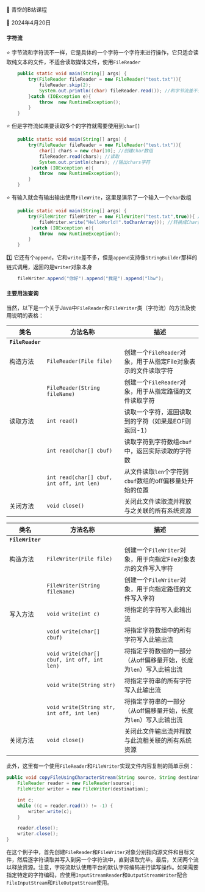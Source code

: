 :book: 青空的B站课程

:date: 2024年4月20日



#### 字符流

:star: 字节流和字符流不一样，它是具体的一个字符一个字符来进行操作，它只适合读取纯文本的文件，不适合读取媒体文件，使用`FileReader`

```java
    public static void main(String[] args) {
        try(FileReader fileReader = new FileReader("test.txt")){
            fileReader.skip(2);
            System.out.println((char) fileReader.read()); //和字节流差不多
        }catch (IOException e){
            throw  new RuntimeException();
        }
    }
```

:star: 但是字符流如果要读取多个的字符就需要使用到`char[]`

```java
    public static void main(String[] args) {
        try(FileReader fileReader = new FileReader("test.txt")){
            char[] chars = new char[10]; //创建char数组
            fileReader.read(chars); //读取
            System.out.println(chars); //输出chars字符
         }catch (IOException e){
            throw  new RuntimeException();
        }
    }
```

:star: 有输入就会有输出输出使用`FileWrite`，这里是演示了一个输入一个`char`数组

```java
    public static void main(String[] args) {
        try(FileWriter fileWriter = new FileWriter("test.txt",true)){ //可以追加
            fileWriter.write("HelloWorld!".toCharArray()); //转换成Char数组
         }catch (IOException e){
            throw  new RuntimeException();
        }
    }
```

:one: 它还有个`append`，它和`write`差不多，但是`append`支持像`StringBuilder`那样的链式调用，返回的是`Writer`对象本身

```java
	fileWriter.append("你好").append("我是").append("lbw");
```



#### 主要用法查询

当然，以下是一个关于Java中`FileReader`和`FileWriter`类（字符流）的方法及使用说明的表格：

| 类名             | 方法名称                                  | 描述                                                         |
| ---------------- | ----------------------------------------- | ------------------------------------------------------------ |
| **`FileReader`** |                                           |                                                              |
| 构造方法         | `FileReader(File file)`                   | 创建一个`FileReader`对象，用于从指定File对象表示的文件读取字符 |
|                  | `FileReader(String fileName)`             | 创建一个`FileReader`对象，用于从指定路径的文件读取字符       |
| 读取方法         | `int read()`                              | 读取一个字符，返回读取到的字符（如果是EOF则返回-1）          |
|                  | `int read(char[] cbuf)`                   | 读取字符到字符数组`cbuf`中，返回实际读取的字符数             |
|                  | `int read(char[] cbuf, int off, int len)` | 从文件读取`len`个字符到`cbuf`数组的off偏移量处开始的位置     |
| 关闭方法         | `void close()`                            | 关闭此文件读取流并释放与之关联的所有系统资源                 |

| 类名             | 方法名称                                    | 描述                                                         |
| ---------------- | ------------------------------------------- | ------------------------------------------------------------ |
| **`FileWriter`** |                                             |                                                              |
| 构造方法         | `FileWriter(File file)`                     | 创建一个`FileWriter`对象，用于向指定File对象表示的文件写入字符 |
|                  | `FileWriter(String fileName)`               | 创建一个`FileWriter`对象，用于向指定路径的文件写入字符       |
| 写入方法         | `void write(int c)`                         | 将指定的字符写入此输出流                                     |
|                  | `void write(char[] cbuf)`                   | 将指定字符数组中的所有字符写入此输出流                       |
|                  | `void write(char[] cbuf, int off, int len)` | 将指定字符数组的一部分（从off偏移量开始，长度为`len`）写入此输出流 |
|                  | `void write(String str)`                    | 将指定字符串的所有字符写入此输出流                           |
|                  | `void write(String str, int off, int len)`  | 将指定字符串的一部分（从off偏移量开始，长度为`len`）写入此输出流 |
| 关闭方法         | `void close()`                              | 关闭此文件输出流并释放与此流相关联的所有系统资源             |

此外，这里有一个使用`FileReader`和`FileWriter`实现文件内容复制的简单示例：

```java
public void copyFileUsingCharacterStream(String source, String destination) throws IOException {
    FileReader reader = new FileReader(source);
    FileWriter writer = new FileWriter(destination);

    int c;
    while ((c = reader.read()) != -1) {
        writer.write(c);
    }

    reader.close();
    writer.close();
}
```

在这个例子中，首先创建`FileReader`和`FileWriter`对象分别指向源文件和目标文件，然后逐字符读取并写入到另一个字符流中，直到读取完毕。最后，关闭两个流以释放资源。注意，字符流默认使用平台的默认字符编码进行读写操作。如果需要指定特定的字符编码，应使用`InputStreamReader`和`OutputStreamWriter`配合`FileInputStream`和`FileOutputStream`使用。